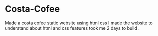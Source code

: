 # Costa-Cofee
Made a costa cofee static website using  html css
I made the website to understand about html and css features took me 2 days to build .

